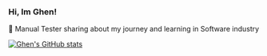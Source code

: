 ### Hi, Im Ghen! 

:rocket: Manual Tester sharing about my journey and learning in Software industry






[![Ghen's GitHub stats](https://github-readme-stats.vercel.app/api?username=Ghenhart)](https://github.com/Ghenhart/github-readme-stats)



